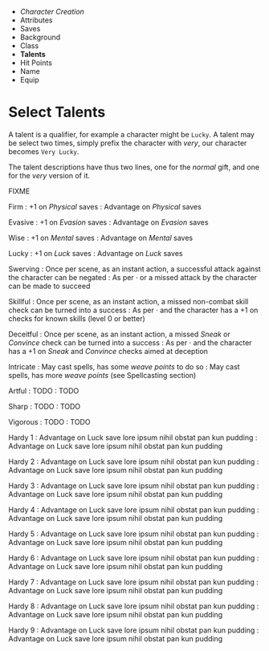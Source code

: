 
<!-- .margin.compass -->
* _Character Creation_
* Attributes
* Saves
* Background
* Class
* **Talents**
* Hit Points
* Name
* Equip


<!-- <div.two-columns> -->
<!-- <div.left-column> -->

# Select Talents

A talent is a qualifier, for example a character might be `Lucky`. A talent may be select two times, simply prefix the character with _very_, our character becomes `Very Lucky`.

The talent descriptions have thus two lines, one for the _normal_ gift, and one for the _very_ version of it.

FIXME


Firm
: +1 on _Physical_ saves
: Advantage on _Physical_ saves

Evasive
: +1 on _Evasion_ saves
: Advantage on _Evasion_ saves

Wise
: +1 on _Mental_ saves
: Advantage on _Mental_ saves

Lucky
: +1 on _Luck_ saves
: Advantage on _Luck_ saves

Swerving
: Once per scene, as an instant action, a successful attack against the character can be negated
: As per · or a missed attack by the character can be made to succeed

Skillful
: Once per scene, as an instant action, a missed non-combat skill check can be turned into a success
: As per · and the character has a +1 on checks for known skills (level 0 or better)

Deceitful
: Once per scene, as an instant action, a missed _Sneak_ or _Convince_ check can be turned into a success
: As per · and the character has a +1 on _Sneak_ and _Convince_ checks aimed at deception

Intricate
: May cast spells, has some _weave points_ to do so
: May cast spells, has more _weave points_ (see Spellcasting section)

<!-- </div.left-column> -->
<!-- <div.right-column> -->

Artful
: TODO
: TODO

Sharp
: TODO
: TODO

Vigorous
: TODO
: TODO

Hardy 1
: Advantage on Luck save lore ipsum nihil obstat pan kun pudding
: Advantage on Luck save lore ipsum nihil obstat pan kun pudding

Hardy 2
: Advantage on Luck save lore ipsum nihil obstat pan kun pudding
: Advantage on Luck save lore ipsum nihil obstat pan kun pudding

Hardy 3
: Advantage on Luck save lore ipsum nihil obstat pan kun pudding
: Advantage on Luck save lore ipsum nihil obstat pan kun pudding

Hardy 4
: Advantage on Luck save lore ipsum nihil obstat pan kun pudding
: Advantage on Luck save lore ipsum nihil obstat pan kun pudding

Hardy 5
: Advantage on Luck save lore ipsum nihil obstat pan kun pudding
: Advantage on Luck save lore ipsum nihil obstat pan kun pudding

Hardy 6
: Advantage on Luck save lore ipsum nihil obstat pan kun pudding
: Advantage on Luck save lore ipsum nihil obstat pan kun pudding

Hardy 7
: Advantage on Luck save lore ipsum nihil obstat pan kun pudding
: Advantage on Luck save lore ipsum nihil obstat pan kun pudding

Hardy 8
: Advantage on Luck save lore ipsum nihil obstat pan kun pudding
: Advantage on Luck save lore ipsum nihil obstat pan kun pudding

Hardy 9
: Advantage on Luck save lore ipsum nihil obstat pan kun pudding
: Advantage on Luck save lore ipsum nihil obstat pan kun pudding

<!-- </div.right-column> -->
<!-- </div.two-columns> -->


<!--
Once a character has a class, their Talents can be chosen. They are special knacks or focuses that the character developed.

Each Talent generally comes in two levels; the first time it is picked, it yields the first level, and the second time one gains the second level.

Once a Talent has been brought up to its maximum level, it generally can't be picked again. Some Talents can be taken more than once to apply to different skills, such as taking _Specialist_ twice to apply to both Sneak and Know skills.

Many Talents grant a bonus skill. This skill is gained at level 0 or at level 1 if already at level 0. If it's already at level 1, one has to pick any other skill expect Cast. A talent earned later on as part of character advancement may improve the skill above level 1, as explained in the character advancement rules.

Every PC can pick one Talent of any kind representing past experiences or native talent. This free talent doesn't necessarily have to have anything to do with the character class; a Fighter might be exceptionally _Cultured_, while a Weaver might be a vicious knife fighter with the _Close Combatant_ Talent.

Aside from the free Talent common to all characters, the Fighter or partial Fighter can choose one Talent related to their martial background, and an Expert or partial Expert can choose one Talent related to something other than combat. In ambiguous cases, the referee decides if the Talent really does relate to their class; some Talents might be usable for both.


## Watchful

Keenly aware of his surroundings and virtually impossible to take unaware. If the referee rolls initiative by side rather than individually, the Watchful character still rolls separately and might act alone before the rest of the group.

Never reacts more slowly than the rest of the party, regardless of roll.

Level 1
: Gains Notice as a bonus skill. Cannot be surprised. Roll two dice for initiative and take the best, or add +1 to the group initiative roll.

Level 2
: Always acts first in a combat round unless someone else involved also has Watchful.
-->

